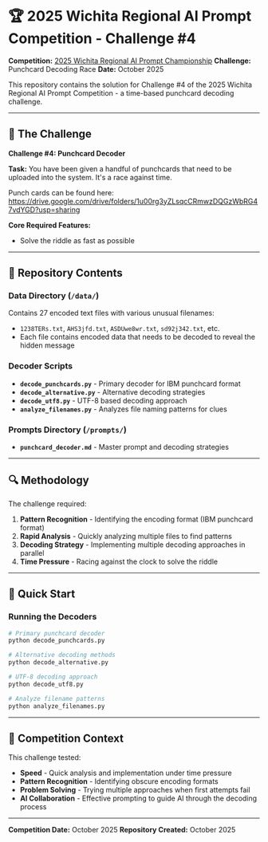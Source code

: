 # 🏆 2025 Wichita Regional AI Prompt Competition - Challenge #4

**Competition:** [2025 Wichita Regional AI Prompt Championship](https://www.aipromptchamp.com)
**Challenge:** Punchcard Decoding Race
**Date:** October 2025

This repository contains the solution for Challenge #4 of the 2025 Wichita Regional AI Prompt Competition - a time-based punchcard decoding challenge.

---

## 🎯 The Challenge

**Challenge #4: Punchcard Decoder**

**Task:** You have been given a handful of punchcards that need to be uploaded into the system. It's a race against time.

Punch cards can be found here:
https://drive.google.com/drive/folders/1u00rg3yZLsqcCRmwzDQGzWbRG47vdYGD?usp=sharing

**Core Required Features:**
- Solve the riddle as fast as possible

---

## 📁 Repository Contents

### Data Directory (`/data/`)
Contains 27 encoded text files with various unusual filenames:
- `1238TERs.txt`, `AHS3jfd.txt`, `ASDUwe8wr.txt`, `sd92j342.txt`, etc.
- Each file contains encoded data that needs to be decoded to reveal the hidden message

### Decoder Scripts

- **`decode_punchcards.py`** - Primary decoder for IBM punchcard format
- **`decode_alternative.py`** - Alternative decoding strategies
- **`decode_utf8.py`** - UTF-8 based decoding approach
- **`analyze_filenames.py`** - Analyzes file naming patterns for clues

### Prompts Directory (`/prompts/`)

- **`punchcard_decoder.md`** - Master prompt and decoding strategies

---

## 🔍 Methodology

The challenge required:

1. **Pattern Recognition** - Identifying the encoding format (IBM punchcard format)
2. **Rapid Analysis** - Quickly analyzing multiple files to find patterns
3. **Decoding Strategy** - Implementing multiple decoding approaches in parallel
4. **Time Pressure** - Racing against the clock to solve the riddle

---

## 🚀 Quick Start

### Running the Decoders

```bash
# Primary punchcard decoder
python decode_punchcards.py

# Alternative decoding methods
python decode_alternative.py

# UTF-8 decoding approach
python decode_utf8.py

# Analyze filename patterns
python analyze_filenames.py
```

---

## 📝 Competition Context

This challenge tested:
- **Speed** - Quick analysis and implementation under time pressure
- **Pattern Recognition** - Identifying obscure encoding formats
- **Problem Solving** - Trying multiple approaches when first attempts fail
- **AI Collaboration** - Effective prompting to guide AI through the decoding process

---

**Competition Date:** October 2025
**Repository Created:** October 2025
